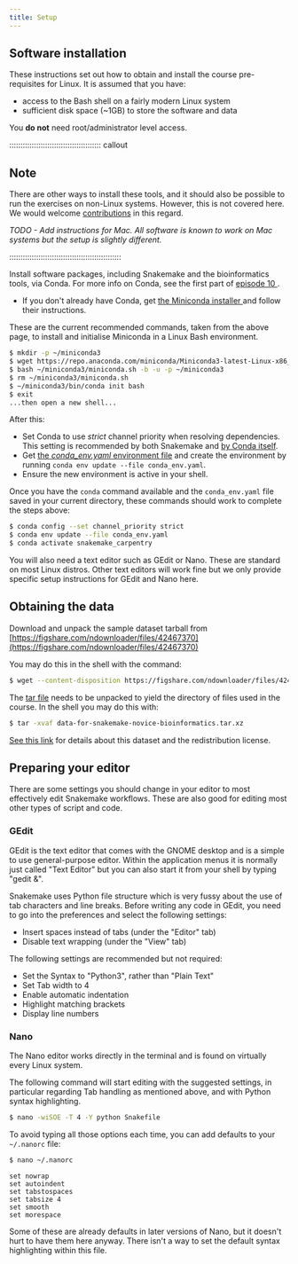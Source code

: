 ```yaml
---
title: Setup
---
```


## Software installation

These instructions set out how to obtain and install the course pre-requisites for Linux. It is
assumed that you have:

- access to the Bash shell on a fairly modern Linux system
- sufficient disk space (~1GB) to store the software and data

You **do not** need root/administrator level access.

:::::::::::::::::::::::::::::::::::::::::  callout

## Note

There are other ways to install these tools, and it should also be possible to run the exercises
on non-Linux systems. However, this is not covered here. We would welcome
[contributions](https://github.com/carpentries-incubator/snakemake-novice-bioinformatics/blob/gh-pages/CONTRIBUTING.md)
in this regard.

*TODO - Add instructions for Mac. All software is known to work on Mac systems but the setup is
slightly different.*

::::::::::::::::::::::::::::::::::::::::::::::::::

Install software packages, including Snakemake and the bioinformatics tools, via Conda. For more
info on Conda, see the first part of [episode 10
](episodes/10-conda_integration.md).

- If you don't already have Conda, get [the Miniconda installer
  ](https://docs.conda.io/en/latest/miniconda.html) and follow their instructions.

These are the current recommended commands, taken from the above page, to install and initialise
Miniconda in a Linux Bash environment.

```bash
$ mkdir -p ~/miniconda3
$ wget https://repo.anaconda.com/miniconda/Miniconda3-latest-Linux-x86_64.sh -O ~/miniconda3/miniconda.sh
$ bash ~/miniconda3/miniconda.sh -b -u -p ~/miniconda3
$ rm ~/miniconda3/miniconda.sh
$ ~/miniconda3/bin/conda init bash
$ exit
...then open a new shell...
```

After this:

- Set Conda to use *strict* channel priority when resolving dependencies. This setting is
  recommended by both Snakemake and [by Conda itself](https://conda.io/projects/conda/en/latest/user-guide/tasks/manage-channels.html#strict).
- Get [the *conda\_env.yaml* environment file](files/conda_env.yaml) and create the environment by
  running `conda env update --file conda_env.yaml`.
- Ensure the new environment is active in your shell.

Once you have the `conda` command available and the `conda_env.yaml` file saved in your current
directory, these commands should work to complete the steps above:

```bash
$ conda config --set channel_priority strict
$ conda env update --file conda_env.yaml
$ conda activate snakemake_carpentry
```

You will also need a text editor such as GEdit or Nano. These are standard on most Linux distros.
Other text editors will work fine but we only provide specific setup instructions for GEdit
and Nano here.

## Obtaining the data

Download and unpack the sample dataset tarball from
[https://figshare.com/ndownloader/files/42467370](https://figshare.com/ndownloader/files/42467370)

You may do this in the shell with the command:

```bash
$ wget --content-disposition https://figshare.com/ndownloader/files/42467370
```

The [tar file](https://www.gnu.org/software/tar/manual/html_node/Tutorial.html)
needs to be unpacked to yield the directory of files used in the course. In the shell you may
do this with:

```bash
$ tar -xvaf data-for-snakemake-novice-bioinformatics.tar.xz
```

[See this link](https://figshare.com/articles/dataset/data-for-snakemake-novice-bioinformatics_tar_xz/19733338/1)
for details about this dataset and the redistribution license.

## Preparing your editor

There are some settings you should change in your editor to most effectively edit Snakemake
workflows. These are also good for editing most other types of script and code.

### GEdit

GEdit is the text editor that comes with the GNOME desktop and is a simple to use general-purpose
editor. Within the application menus it is normally just called "Text Editor" but you can also
start it from your shell by typing "gedit \&".

Snakemake uses Python file structure which is very fussy about the use of tab characters and line
breaks. Before writing any code in GEdit, you need to go into the preferences and select the
following settings:

- Insert spaces instead of tabs (under the "Editor" tab)
- Disable text wrapping (under the "View" tab)

The following settings are recommended but not required:

- Set the Syntax to "Python3", rather than "Plain Text"
- Set Tab width to 4
- Enable automatic indentation
- Highlight matching brackets
- Display line numbers

### Nano

The Nano editor works directly in the terminal and is found on virtually every Linux system.

The following command will start editing with the suggested settings, in particular regarding Tab
handling as mentioned above, and with Python syntax highlighting.

```bash
$ nano -wiSOE -T 4 -Y python Snakefile
```

To avoid typing all those options each time, you can add defaults to your `~/.nanorc` file:

```bash
$ nano ~/.nanorc
```

```source
set nowrap
set autoindent
set tabstospaces
set tabsize 4
set smooth
set morespace
```

Some of these are already defaults in later versions of Nano, but it doesn't hurt to have them
here anyway. There isn't a way to set the default syntax highlighting within this file.




